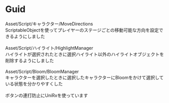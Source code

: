 # Guid
Asset/Script/キャラクター/MoveDirections<br>
ScriptableObjectを使ってプレイヤーのステージごとの移動可能な方向を設定できるようにしました<br>
<br>
Asset/Script/ハイライト/HighlightManager<br>
ハイライトが選択されたときに選択ハイライト以外のハイライトオブジェクトを削除するようにしました<br>
<br>
Asset/Script/Bloom/BloomManager<br>
キャラクターを選択したときに選択したキャラクターにBloomをかけて選択している状態を分かりやすくした<br>
<br>
ボタンの連打防止にUniRxを使っています<br>
<br>


